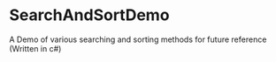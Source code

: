 # SearchAndSortDemo
A Demo of various searching and sorting methods for future reference (Written in c#)
